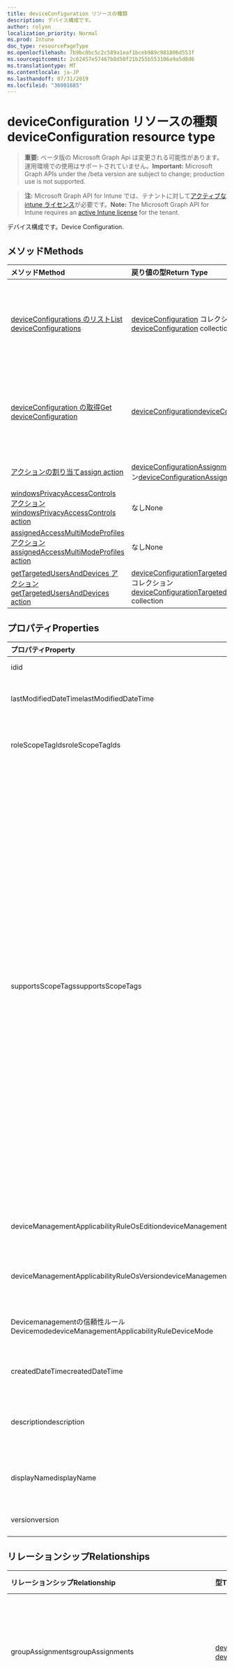 ```yaml
---
title: deviceConfiguration リソースの種類
description: デバイス構成です。
author: rolyon
localization_priority: Normal
ms.prod: Intune
doc_type: resourcePageType
ms.openlocfilehash: 7b9bc0bc5c2c589a1eaf1bceb989c981806d553f
ms.sourcegitcommit: 2c62457e57467b8d50f21b255b553106a9a5d8d6
ms.translationtype: MT
ms.contentlocale: ja-JP
ms.lasthandoff: 07/31/2019
ms.locfileid: "36001685"
---
```

# <a name="deviceconfiguration-resource-type"></a><span data-ttu-id="a66c9-103">deviceConfiguration リソースの種類</span><span class="sxs-lookup"><span data-stu-id="a66c9-103">deviceConfiguration resource type</span></span>

> <span data-ttu-id="a66c9-104">**重要:** ベータ版の Microsoft Graph Api は変更される可能性があります。運用環境での使用はサポートされていません。</span><span class="sxs-lookup"><span data-stu-id="a66c9-104">**Important:** Microsoft Graph APIs under the /beta version are subject to change; production use is not supported.</span></span>

> <span data-ttu-id="a66c9-105">**注:** Microsoft Graph API for Intune では、テナントに対して[アクティブな intune ライセンス](https://go.microsoft.com/fwlink/?linkid=839381)が必要です。</span><span class="sxs-lookup"><span data-stu-id="a66c9-105">**Note:** The Microsoft Graph API for Intune requires an [active Intune license](https://go.microsoft.com/fwlink/?linkid=839381) for the tenant.</span></span>

<span data-ttu-id="a66c9-106">デバイス構成です。</span><span class="sxs-lookup"><span data-stu-id="a66c9-106">Device Configuration.</span></span>

## <a name="methods"></a><span data-ttu-id="a66c9-107">メソッド</span><span class="sxs-lookup"><span data-stu-id="a66c9-107">Methods</span></span>
|<span data-ttu-id="a66c9-108">メソッド</span><span class="sxs-lookup"><span data-stu-id="a66c9-108">Method</span></span>|<span data-ttu-id="a66c9-109">戻り値の型</span><span class="sxs-lookup"><span data-stu-id="a66c9-109">Return Type</span></span>|<span data-ttu-id="a66c9-110">説明</span><span class="sxs-lookup"><span data-stu-id="a66c9-110">Description</span></span>|
|:---|:---|:---|
|[<span data-ttu-id="a66c9-111">deviceConfigurations のリスト</span><span class="sxs-lookup"><span data-stu-id="a66c9-111">List deviceConfigurations</span></span>](../api/intune-deviceconfig-deviceconfiguration-list.md)|<span data-ttu-id="a66c9-112">[deviceConfiguration](../resources/intune-deviceconfig-deviceconfiguration.md) コレクション</span><span class="sxs-lookup"><span data-stu-id="a66c9-112">[deviceConfiguration](../resources/intune-deviceconfig-deviceconfiguration.md) collection</span></span>|<span data-ttu-id="a66c9-113">[deviceConfiguration](../resources/intune-deviceconfig-deviceconfiguration.md) オブジェクトのプロパティとリレーションシップをリストします。</span><span class="sxs-lookup"><span data-stu-id="a66c9-113">List properties and relationships of the [deviceConfiguration](../resources/intune-deviceconfig-deviceconfiguration.md) objects.</span></span>|
|[<span data-ttu-id="a66c9-114">deviceConfiguration の取得</span><span class="sxs-lookup"><span data-stu-id="a66c9-114">Get deviceConfiguration</span></span>](../api/intune-deviceconfig-deviceconfiguration-get.md)|[<span data-ttu-id="a66c9-115">deviceConfiguration</span><span class="sxs-lookup"><span data-stu-id="a66c9-115">deviceConfiguration</span></span>](../resources/intune-deviceconfig-deviceconfiguration.md)|<span data-ttu-id="a66c9-116">[deviceConfiguration](../resources/intune-deviceconfig-deviceconfiguration.md) オブジェクトのプロパティとリレーションシップを読み取ります。</span><span class="sxs-lookup"><span data-stu-id="a66c9-116">Read properties and relationships of the [deviceConfiguration](../resources/intune-deviceconfig-deviceconfiguration.md) object.</span></span>|
|[<span data-ttu-id="a66c9-117">アクションの割り当て</span><span class="sxs-lookup"><span data-stu-id="a66c9-117">assign action</span></span>](../api/intune-deviceconfig-deviceconfiguration-assign.md)|<span data-ttu-id="a66c9-118">[deviceConfigurationAssignment](../resources/intune-deviceconfig-deviceconfigurationassignment.md) コレクション</span><span class="sxs-lookup"><span data-stu-id="a66c9-118">[deviceConfigurationAssignment](../resources/intune-deviceconfig-deviceconfigurationassignment.md) collection</span></span>|<span data-ttu-id="a66c9-119">まだ文書化されていません</span><span class="sxs-lookup"><span data-stu-id="a66c9-119">Not yet documented</span></span>|
|[<span data-ttu-id="a66c9-120">windowsPrivacyAccessControls アクション</span><span class="sxs-lookup"><span data-stu-id="a66c9-120">windowsPrivacyAccessControls action</span></span>](../api/intune-deviceconfig-deviceconfiguration-windowsprivacyaccesscontrols.md)|<span data-ttu-id="a66c9-121">なし</span><span class="sxs-lookup"><span data-stu-id="a66c9-121">None</span></span>|<span data-ttu-id="a66c9-122">まだ文書化されていません</span><span class="sxs-lookup"><span data-stu-id="a66c9-122">Not yet documented</span></span>|
|[<span data-ttu-id="a66c9-123">assignedAccessMultiModeProfiles アクション</span><span class="sxs-lookup"><span data-stu-id="a66c9-123">assignedAccessMultiModeProfiles action</span></span>](../api/intune-deviceconfig-deviceconfiguration-assignedaccessmultimodeprofiles.md)|<span data-ttu-id="a66c9-124">なし</span><span class="sxs-lookup"><span data-stu-id="a66c9-124">None</span></span>|<span data-ttu-id="a66c9-125">まだ文書化されていません</span><span class="sxs-lookup"><span data-stu-id="a66c9-125">Not yet documented</span></span>|
|[<span data-ttu-id="a66c9-126">getTargetedUsersAndDevices アクション</span><span class="sxs-lookup"><span data-stu-id="a66c9-126">getTargetedUsersAndDevices action</span></span>](../api/intune-deviceconfig-deviceconfiguration-gettargetedusersanddevices.md)|<span data-ttu-id="a66c9-127">[deviceConfigurationTargetedUserAndDevice](../resources/intune-deviceconfig-deviceconfigurationtargeteduseranddevice.md)コレクション</span><span class="sxs-lookup"><span data-stu-id="a66c9-127">[deviceConfigurationTargetedUserAndDevice](../resources/intune-deviceconfig-deviceconfigurationtargeteduseranddevice.md) collection</span></span>|<span data-ttu-id="a66c9-128">まだ文書化されていません</span><span class="sxs-lookup"><span data-stu-id="a66c9-128">Not yet documented</span></span>|

## <a name="properties"></a><span data-ttu-id="a66c9-129">プロパティ</span><span class="sxs-lookup"><span data-stu-id="a66c9-129">Properties</span></span>
|<span data-ttu-id="a66c9-130">プロパティ</span><span class="sxs-lookup"><span data-stu-id="a66c9-130">Property</span></span>|<span data-ttu-id="a66c9-131">型</span><span class="sxs-lookup"><span data-stu-id="a66c9-131">Type</span></span>|<span data-ttu-id="a66c9-132">説明</span><span class="sxs-lookup"><span data-stu-id="a66c9-132">Description</span></span>|
|:---|:---|:---|
|<span data-ttu-id="a66c9-133">id</span><span class="sxs-lookup"><span data-stu-id="a66c9-133">id</span></span>|<span data-ttu-id="a66c9-134">文字列</span><span class="sxs-lookup"><span data-stu-id="a66c9-134">String</span></span>|<span data-ttu-id="a66c9-135">エンティティのキー。</span><span class="sxs-lookup"><span data-stu-id="a66c9-135">Key of the entity.</span></span>|
|<span data-ttu-id="a66c9-136">lastModifiedDateTime</span><span class="sxs-lookup"><span data-stu-id="a66c9-136">lastModifiedDateTime</span></span>|<span data-ttu-id="a66c9-137">DateTimeOffset</span><span class="sxs-lookup"><span data-stu-id="a66c9-137">DateTimeOffset</span></span>|<span data-ttu-id="a66c9-138">オブジェクトの最終更新の DateTime。</span><span class="sxs-lookup"><span data-stu-id="a66c9-138">DateTime the object was last modified.</span></span>|
|<span data-ttu-id="a66c9-139">roleScopeTagIds</span><span class="sxs-lookup"><span data-stu-id="a66c9-139">roleScopeTagIds</span></span>|<span data-ttu-id="a66c9-140">文字列コレクション</span><span class="sxs-lookup"><span data-stu-id="a66c9-140">String collection</span></span>|<span data-ttu-id="a66c9-141">このエンティティインスタンスの範囲タグのリスト。</span><span class="sxs-lookup"><span data-stu-id="a66c9-141">List of Scope Tags for this Entity instance.</span></span>|
|<span data-ttu-id="a66c9-142">supportsScopeTags</span><span class="sxs-lookup"><span data-stu-id="a66c9-142">supportsScopeTags</span></span>|<span data-ttu-id="a66c9-143">Boolean</span><span class="sxs-lookup"><span data-stu-id="a66c9-143">Boolean</span></span>|<span data-ttu-id="a66c9-144">基になるデバイス構成がスコープタグの割り当てをサポートしているかどうかを示します。</span><span class="sxs-lookup"><span data-stu-id="a66c9-144">Indicates whether or not the underlying Device Configuration supports the assignment of scope tags.</span></span> <span data-ttu-id="a66c9-145">この値が false である場合、ScopeTags プロパティへの割り当ては許可されません。エンティティは、スコープを持つユーザーには表示されません。</span><span class="sxs-lookup"><span data-stu-id="a66c9-145">Assigning to the ScopeTags property is not allowed when this value is false and entities will not be visible to scoped users.</span></span> <span data-ttu-id="a66c9-146">これは Silverlight で作成された従来のポリシーに対して実行され、Azure ポータルでポリシーを削除して再作成することによって解決できます。</span><span class="sxs-lookup"><span data-stu-id="a66c9-146">This occurs for Legacy policies created in Silverlight and can be resolved by deleting and recreating the policy in the Azure Portal.</span></span> <span data-ttu-id="a66c9-147">このプロパティに値を設定するには、 SetExtrusionDirection メソッドを適用します。</span><span class="sxs-lookup"><span data-stu-id="a66c9-147">This property is read-only.</span></span>|
|<span data-ttu-id="a66c9-148">deviceManagementApplicabilityRuleOsEdition</span><span class="sxs-lookup"><span data-stu-id="a66c9-148">deviceManagementApplicabilityRuleOsEdition</span></span>|[<span data-ttu-id="a66c9-149">deviceManagementApplicabilityRuleOsEdition</span><span class="sxs-lookup"><span data-stu-id="a66c9-149">deviceManagementApplicabilityRuleOsEdition</span></span>](../resources/intune-deviceconfig-devicemanagementapplicabilityruleosedition.md)|<span data-ttu-id="a66c9-150">このポリシーの OS エディションの適用。</span><span class="sxs-lookup"><span data-stu-id="a66c9-150">The OS edition applicability for this Policy.</span></span>|
|<span data-ttu-id="a66c9-151">deviceManagementApplicabilityRuleOsVersion</span><span class="sxs-lookup"><span data-stu-id="a66c9-151">deviceManagementApplicabilityRuleOsVersion</span></span>|[<span data-ttu-id="a66c9-152">deviceManagementApplicabilityRuleOsVersion</span><span class="sxs-lookup"><span data-stu-id="a66c9-152">deviceManagementApplicabilityRuleOsVersion</span></span>](../resources/intune-deviceconfig-devicemanagementapplicabilityruleosversion.md)|<span data-ttu-id="a66c9-153">このポリシーの OS バージョン適用ルール。</span><span class="sxs-lookup"><span data-stu-id="a66c9-153">The OS version applicability rule for this Policy.</span></span>|
|<span data-ttu-id="a66c9-154">Devicemanagementの信頼性ルール Devicemode</span><span class="sxs-lookup"><span data-stu-id="a66c9-154">deviceManagementApplicabilityRuleDeviceMode</span></span>|[<span data-ttu-id="a66c9-155">Devicemanagementの信頼性ルール Devicemode</span><span class="sxs-lookup"><span data-stu-id="a66c9-155">deviceManagementApplicabilityRuleDeviceMode</span></span>](../resources/intune-deviceconfig-devicemanagementapplicabilityruledevicemode.md)|<span data-ttu-id="a66c9-156">このポリシーのデバイスモード適用ルール。</span><span class="sxs-lookup"><span data-stu-id="a66c9-156">The device mode applicability rule for this Policy.</span></span>|
|<span data-ttu-id="a66c9-157">createdDateTime</span><span class="sxs-lookup"><span data-stu-id="a66c9-157">createdDateTime</span></span>|<span data-ttu-id="a66c9-158">DateTimeOffset</span><span class="sxs-lookup"><span data-stu-id="a66c9-158">DateTimeOffset</span></span>|<span data-ttu-id="a66c9-159">オブジェクトが作成された DateTime。</span><span class="sxs-lookup"><span data-stu-id="a66c9-159">DateTime the object was created.</span></span>|
|<span data-ttu-id="a66c9-160">description</span><span class="sxs-lookup"><span data-stu-id="a66c9-160">description</span></span>|<span data-ttu-id="a66c9-161">String</span><span class="sxs-lookup"><span data-stu-id="a66c9-161">String</span></span>|<span data-ttu-id="a66c9-162">デバイス構成について管理者が提供した説明です。</span><span class="sxs-lookup"><span data-stu-id="a66c9-162">Admin provided description of the Device Configuration.</span></span>|
|<span data-ttu-id="a66c9-163">displayName</span><span class="sxs-lookup"><span data-stu-id="a66c9-163">displayName</span></span>|<span data-ttu-id="a66c9-164">String</span><span class="sxs-lookup"><span data-stu-id="a66c9-164">String</span></span>|<span data-ttu-id="a66c9-165">デバイス構成について管理者が指定した名前です。</span><span class="sxs-lookup"><span data-stu-id="a66c9-165">Admin provided name of the device configuration.</span></span>|
|<span data-ttu-id="a66c9-166">version</span><span class="sxs-lookup"><span data-stu-id="a66c9-166">version</span></span>|<span data-ttu-id="a66c9-167">Int32</span><span class="sxs-lookup"><span data-stu-id="a66c9-167">Int32</span></span>|<span data-ttu-id="a66c9-168">デバイス構成のバージョン。</span><span class="sxs-lookup"><span data-stu-id="a66c9-168">Version of the device configuration.</span></span>|

## <a name="relationships"></a><span data-ttu-id="a66c9-169">リレーションシップ</span><span class="sxs-lookup"><span data-stu-id="a66c9-169">Relationships</span></span>
|<span data-ttu-id="a66c9-170">リレーションシップ</span><span class="sxs-lookup"><span data-stu-id="a66c9-170">Relationship</span></span>|<span data-ttu-id="a66c9-171">型</span><span class="sxs-lookup"><span data-stu-id="a66c9-171">Type</span></span>|<span data-ttu-id="a66c9-172">説明</span><span class="sxs-lookup"><span data-stu-id="a66c9-172">Description</span></span>|
|:---|:---|:---|
|<span data-ttu-id="a66c9-173">groupAssignments</span><span class="sxs-lookup"><span data-stu-id="a66c9-173">groupAssignments</span></span>|<span data-ttu-id="a66c9-174">[deviceConfigurationGroupAssignment](../resources/intune-deviceconfig-deviceconfigurationgroupassignment.md)コレクション</span><span class="sxs-lookup"><span data-stu-id="a66c9-174">[deviceConfigurationGroupAssignment](../resources/intune-deviceconfig-deviceconfigurationgroupassignment.md) collection</span></span>|<span data-ttu-id="a66c9-175">デバイスの構成プロファイルのグループ割り当てのリストです。</span><span class="sxs-lookup"><span data-stu-id="a66c9-175">The list of group assignments for the device configuration profile.</span></span>|
|<span data-ttu-id="a66c9-176">assignments</span><span class="sxs-lookup"><span data-stu-id="a66c9-176">assignments</span></span>|<span data-ttu-id="a66c9-177">[deviceConfigurationAssignment](../resources/intune-deviceconfig-deviceconfigurationassignment.md) コレクション</span><span class="sxs-lookup"><span data-stu-id="a66c9-177">[deviceConfigurationAssignment](../resources/intune-deviceconfig-deviceconfigurationassignment.md) collection</span></span>|<span data-ttu-id="a66c9-178">デバイスの構成プロファイルの割り当てのリスト。</span><span class="sxs-lookup"><span data-stu-id="a66c9-178">The list of assignments for the device configuration profile.</span></span>|
|<span data-ttu-id="a66c9-179">deviceStatuses</span><span class="sxs-lookup"><span data-stu-id="a66c9-179">deviceStatuses</span></span>|<span data-ttu-id="a66c9-180">[deviceConfigurationDeviceStatus](../resources/intune-deviceconfig-deviceconfigurationdevicestatus.md) コレクション</span><span class="sxs-lookup"><span data-stu-id="a66c9-180">[deviceConfigurationDeviceStatus](../resources/intune-deviceconfig-deviceconfigurationdevicestatus.md) collection</span></span>|<span data-ttu-id="a66c9-181">デバイスごとのデバイス構成のインストール状況。</span><span class="sxs-lookup"><span data-stu-id="a66c9-181">Device configuration installation status by device.</span></span>|
|<span data-ttu-id="a66c9-182">userStatuses</span><span class="sxs-lookup"><span data-stu-id="a66c9-182">userStatuses</span></span>|<span data-ttu-id="a66c9-183">[deviceConfigurationUserStatus](../resources/intune-deviceconfig-deviceconfigurationuserstatus.md) コレクション</span><span class="sxs-lookup"><span data-stu-id="a66c9-183">[deviceConfigurationUserStatus](../resources/intune-deviceconfig-deviceconfigurationuserstatus.md) collection</span></span>|<span data-ttu-id="a66c9-184">ユーザーごとのデバイス構成のインストール状態。</span><span class="sxs-lookup"><span data-stu-id="a66c9-184">Device configuration installation status by user.</span></span>|
|<span data-ttu-id="a66c9-185">deviceStatusOverview</span><span class="sxs-lookup"><span data-stu-id="a66c9-185">deviceStatusOverview</span></span>|[<span data-ttu-id="a66c9-186">deviceConfigurationDeviceOverview</span><span class="sxs-lookup"><span data-stu-id="a66c9-186">deviceConfigurationDeviceOverview</span></span>](../resources/intune-deviceconfig-deviceconfigurationdeviceoverview.md)|<span data-ttu-id="a66c9-187">デバイス構成のデバイス状態の概要</span><span class="sxs-lookup"><span data-stu-id="a66c9-187">Device Configuration devices status overview</span></span>|
|<span data-ttu-id="a66c9-188">userStatusOverview</span><span class="sxs-lookup"><span data-stu-id="a66c9-188">userStatusOverview</span></span>|[<span data-ttu-id="a66c9-189">deviceConfigurationUserOverview</span><span class="sxs-lookup"><span data-stu-id="a66c9-189">deviceConfigurationUserOverview</span></span>](../resources/intune-deviceconfig-deviceconfigurationuseroverview.md)|<span data-ttu-id="a66c9-190">デバイス構成のユーザー状態の概要</span><span class="sxs-lookup"><span data-stu-id="a66c9-190">Device Configuration users status overview</span></span>|
|<span data-ttu-id="a66c9-191">deviceSettingStateSummaries</span><span class="sxs-lookup"><span data-stu-id="a66c9-191">deviceSettingStateSummaries</span></span>|<span data-ttu-id="a66c9-192">[settingStateDeviceSummary](../resources/intune-deviceconfig-settingstatedevicesummary.md) コレクション</span><span class="sxs-lookup"><span data-stu-id="a66c9-192">[settingStateDeviceSummary](../resources/intune-deviceconfig-settingstatedevicesummary.md) collection</span></span>|<span data-ttu-id="a66c9-193">デバイス構成設定状態のデバイスの要約</span><span class="sxs-lookup"><span data-stu-id="a66c9-193">Device Configuration Setting State Device Summary</span></span>|

## <a name="json-representation"></a><span data-ttu-id="a66c9-194">JSON 表記</span><span class="sxs-lookup"><span data-stu-id="a66c9-194">JSON Representation</span></span>
<span data-ttu-id="a66c9-195">以下は、リソースの JSON 表記です。</span><span class="sxs-lookup"><span data-stu-id="a66c9-195">Here is a JSON representation of the resource.</span></span>
<!-- {
  "blockType": "resource",
  "keyProperty": "id",
  "@odata.type": "microsoft.graph.deviceConfiguration"
}
-->
``` json
{
  "@odata.type": "#microsoft.graph.deviceConfiguration",
  "id": "String (identifier)",
  "lastModifiedDateTime": "String (timestamp)",
  "roleScopeTagIds": [
    "String"
  ],
  "supportsScopeTags": true,
  "deviceManagementApplicabilityRuleOsEdition": {
    "@odata.type": "microsoft.graph.deviceManagementApplicabilityRuleOsEdition",
    "osEditionTypes": [
      "String"
    ],
    "name": "String",
    "ruleType": "String"
  },
  "deviceManagementApplicabilityRuleOsVersion": {
    "@odata.type": "microsoft.graph.deviceManagementApplicabilityRuleOsVersion",
    "minOSVersion": "String",
    "maxOSVersion": "String",
    "name": "String",
    "ruleType": "String"
  },
  "deviceManagementApplicabilityRuleDeviceMode": {
    "@odata.type": "microsoft.graph.deviceManagementApplicabilityRuleDeviceMode",
    "deviceMode": "String",
    "name": "String",
    "ruleType": "String"
  },
  "createdDateTime": "String (timestamp)",
  "description": "String",
  "displayName": "String",
  "version": 1024
}
```





